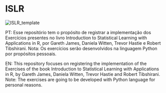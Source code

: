 # ISLR
![ISLR_template](https://user-images.githubusercontent.com/102001395/212060600-537e6de4-4ec3-4243-8327-27277e552043.png)

PT:
Esse repositório tem o propósito de registrar a implementação dos Exercícios presentes no livro Introduction to Statistical Learning with Applications in R, por Gareth James, Daniela Witten, Trevor Hastie e Robert Tibshirani.
Nota: Os exercícios serão desenvolvidos na linguagem Python por propósitos pessoais.

EN:
This repository focuses on registering the implementation of the Exercises of the book Introduction to Statistical Learning with Applications in R, by Gareth James, Daniela Witten, Trevor Hastie and Robert Tibshirani.
Note: The exercises are going to be developed with Python language for personal reasons.
